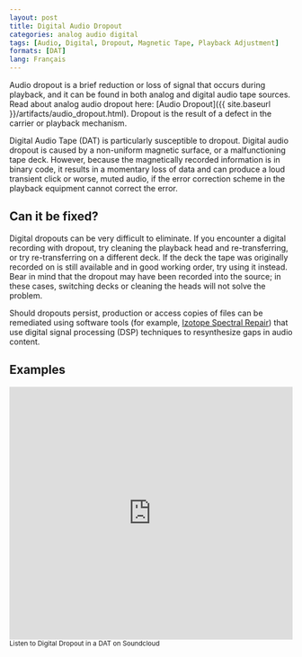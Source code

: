 ```yaml
---
layout: post
title: Digital Audio Dropout
categories: analog audio digital
tags: [Audio, Digital, Dropout, Magnetic Tape, Playback Adjustment]
formats: [DAT]
lang: Français
---
```


Audio dropout is a brief reduction or loss of signal that occurs during playback, and it can be found in both analog and digital audio tape sources. Read about analog audio dropout here: [Audio Dropout]({{ site.baseurl }}/artifacts/audio_dropout.html). Dropout is the result of a defect in the carrier or playback mechanism.

Digital Audio Tape (DAT) is particularly susceptible to dropout. Digital audio dropout is caused by a non-uniform magnetic surface, or a malfunctioning tape deck. However, because the magnetically recorded information is in binary code, it results in a momentary loss of data and can produce a loud transient click or worse, muted audio, if the error correction scheme in the playback equipment cannot correct the error.

## Can it be fixed?

Digital dropouts can be very difficult to eliminate. If you encounter a digital recording with dropout, try cleaning the playback head and re-transferring, or try re-transferring on a different deck. If the deck the tape was originally recorded on is still available and in good working order, try using it instead. Bear in mind that the dropout may have been recorded into the source; in these cases, switching decks or cleaning the heads will not solve the problem.

Should dropouts persist, production or access copies of files can be remediated using software tools (for example, [Izotope Spectral Repair](http://help.izotope.com/docs/rx/pages/userguide_spectralrepair.htm)) that use digital signal processing (DSP) techniques to resynthesize gaps in audio content. 

## Examples

<iframe width="100%" height="450" scrolling="no" frameborder="no" src="https://w.soundcloud.com/player/?url=https%3A//api.soundcloud.com/tracks/96915789&amp;auto_play=false&amp;hide_related=false&amp;show_comments=true&amp;show_user=true&amp;show_reposts=false&amp;visual=true"></iframe>
<sub>Listen to Digital Dropout in a DAT on Soundcloud</sub>

